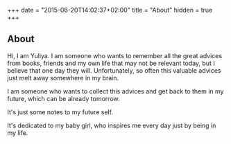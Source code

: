 +++
date = "2015-06-20T14:02:37+02:00"
title = "About"
hidden = true
+++

## About

Hi, I am Yuliya. I am someone who wants to remember all the great advices from books, friends and my own life that may not be relevant today, but I believe that one day they will. Unfortunately, so often this valuable advices just melt away somewhere in my brain.

I am someone who wants to collect this advices and get back to them in my future, which can be already tomorrow.

It's just some notes to my future self.



It's dedicated to my baby girl, who inspires me every day just by being in my life.
